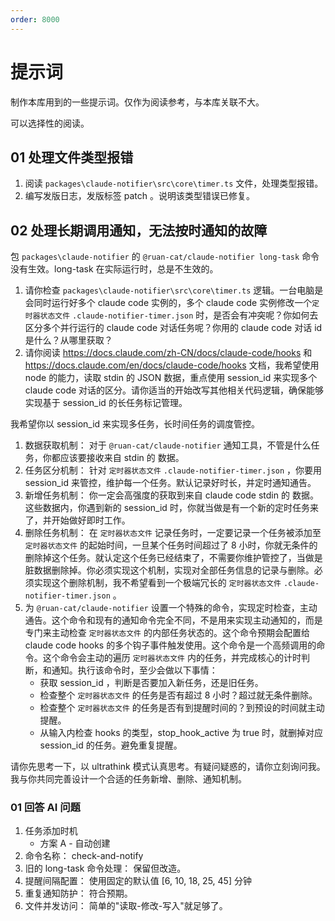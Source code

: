```yaml
---
order: 8000
---
```


# 提示词

制作本库用到的一些提示词。仅作为阅读参考，与本库关联不大。

可以选择性的阅读。

## 01 处理文件类型报错

1. 阅读 `packages\claude-notifier\src\core\timer.ts` 文件，处理类型报错。
2. 编写发版日志，发版标签 patch 。说明该类型错误已修复。

## 02 处理长期调用通知，无法按时通知的故障

包 `packages\claude-notifier` 的 `@ruan-cat/claude-notifier long-task` 命令没有生效。long-task 在实际运行时，总是不生效的。

1. 请你检查 `packages\claude-notifier\src\core\timer.ts` 逻辑。一台电脑是会同时运行好多个 claude code 实例的，多个 claude code 实例修改一个`定时器状态文件` `.claude-notifier-timer.json` 时，是否会有冲突呢？你如何去区分多个并行运行的 claude code 对话任务呢？你用的 claude code 对话 id 是什么？从哪里获取？
2. 请你阅读 https://docs.claude.com/zh-CN/docs/claude-code/hooks 和 https://docs.claude.com/en/docs/claude-code/hooks 文档，我希望使用 node 的能力，读取 stdin 的 JSON 数据，重点使用 session_id 来实现多个 claude code 对话的区分。请你适当的开始改写其他相关代码逻辑，确保能够实现基于 session_id 的长任务标记管理。

我希望你以 session_id 来实现多任务，长时间任务的调度管控。

1. 数据获取机制： 对于 `@ruan-cat/claude-notifier` 通知工具，不管是什么任务，你都应该要接收来自 stdin 的 数据。
2. 任务区分机制： 针对 `定时器状态文件` `.claude-notifier-timer.json` ，你要用 session_id 来管控，维护每一个任务。默认记录好时长，并定时通知通告。
3. 新增任务机制： 你一定会高强度的获取到来自 claude code stdin 的 数据。这些数据内，你遇到新的 session_id 时，你就当做是有一个新的定时任务来了，并开始做好即时工作。
4. 删除任务机制： 在 `定时器状态文件` 记录任务时，一定要记录一个任务被添加至 `定时器状态文件` 的起始时间，一旦某个任务时间超过了 8 小时，你就无条件的删除掉这个任务。就认定这个任务已经结束了，不需要你维护管控了，当做是脏数据删除掉。你必须实现这个机制，实现对全部任务信息的记录与删除。必须实现这个删除机制，我不希望看到一个极端冗长的 `定时器状态文件` `.claude-notifier-timer.json` 。
5. 为 `@ruan-cat/claude-notifier` 设置一个特殊的命令，实现定时检查，主动通告。这个命令和现有的通知命令完全不同，不是用来实现主动通知的，而是专门来主动检查 `定时器状态文件` 的内部任务状态的。这个命令预期会配置给 claude code hooks 的多个钩子事件触发使用。这个命令是一个高频调用的命令。这个命令会主动的遍历 `定时器状态文件` 内的任务，并完成核心的计时判断，和通知。执行该命令时，至少会做以下事情：
   - 获取 session_id ，判断是否要加入新任务，还是旧任务。
   - 检查整个 `定时器状态文件` 的任务是否有超过 8 小时？超过就无条件删除。
   - 检查整个 `定时器状态文件` 的任务是否有到提醒时间的？到预设的时间就主动提醒。
   - 从输入内检查 hooks 的类型，stop_hook_active 为 true 时，就删掉对应 session_id 的任务。避免重复提醒。

请你先思考一下，以 ultrathink 模式认真思考。有疑问疑惑的，请你立刻询问我。我与你共同完善设计一个合适的任务新增、删除、通知机制。

### 01 回答 AI 问题

1. 任务添加时机
   - 方案 A - 自动创建
2. 命令名称： check-and-notify
3. 旧的 long-task 命令处理： 保留但改造。
4. 提醒间隔配置： 使用固定的默认值 [6, 10, 18, 25, 45] 分钟
5. 重复通知防护： 符合预期。
6. 文件并发访问： 简单的"读取-修改-写入"就足够了。
